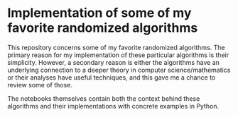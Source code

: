 # Implementation of some of my favorite randomized algorithms

This repository concerns some of my favorite randomized algorithms. 
The primary reason for my implementation of these particular algorithms is their simplicity. 
However, a secondary reason is either the algorithms have an underlying connection to a deeper theory in computer science/mathematics 
or their analyses have useful techniques, and this gave me a chance to review some of those. 

The notebooks themselves contain both the context behind these algorithms and their implementations with concrete examples in Python.
